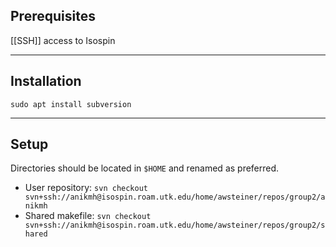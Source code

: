 ## Prerequisites
[[SSH]] access to Isospin
___
## Installation
`sudo apt install subversion` 
___
## Setup
Directories should be located in `$HOME` and renamed as preferred.
- User repository: `svn checkout svn+ssh://anikmh@isospin.roam.utk.edu/home/awsteiner/repos/group2/anikmh` 
- Shared makefile: `svn checkout svn+ssh://anikmh@isospin.roam.utk.edu/home/awsteiner/repos/group2/shared` 
